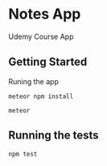 # Notes App

Udemy Course App

## Getting Started

Runing the app

```
meteor npm install
```

```
meteor
```

## Running the tests

```
npm test
```
